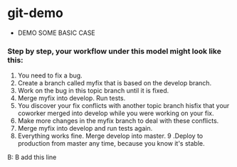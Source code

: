 # git-demo

* DEMO SOME BASIC CASE

### Step by step, your workflow under this model might look like this:

1. You need to fix a bug.
2. Create a branch called myfix that is based on the develop branch.
3. Work on the bug in this topic branch until it is fixed.
4. Merge myfix into develop. Run tests.
5. You discover your fix conflicts with another topic branch hisfix that your coworker merged into develop while you were working on your fix.
6. Make more changes in the myfix branch to deal with these conflicts.
7. Merge myfix into develop and run tests again.
8. Everything works fine. Merge develop into master.
9 .Deploy to production from master any time, because you know it's stable.

B: B add this line